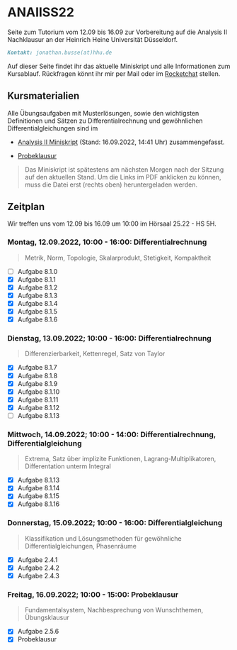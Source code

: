 # ANAIISS22
Seite zum Tutorium vom 12.09 bis 16.09 zur Vorbereitung auf die Analysis II Nachklausur an der Heinrich Heine Universität Düsseldorf.

```markdown
Kontakt: jonathan.busse(at)hhu.de
```

Auf dieser Seite findet ihr das aktuelle Miniskript und alle Informationen zum Kursablauf.
Rückfragen könnt ihr mir per Mail oder im [Rocketchat](https://rocketchat.hhu.de/invite/dxCi6C) stellen.

## Kursmaterialien
Alle Übungsaufgaben mit Musterlösungen, sowie den wichtigsten Definitionen und Sätzen zu Differentialrechnung und gewöhnlichen Differentialgleichungen sind im
- [Analysis II Miniskript](https://github.com/JoKaBus/ANAIISS22/blob/main/skript/AnalysisIIMiniskript.pdf) 
(Stand: 16.09.2022, 14:41 Uhr)
zusammengefasst.

- [Probeklausur](https://github.com/JoKaBus/ANAIISS22/blob/main/skript/probeklausur.pdf) 


> Das Miniskript ist spätestens am nächsten Morgen nach der Sitzung auf den aktuellen Stand.
> Um die Links im PDF anklicken zu können, muss die Datei erst (rechts oben) heruntergeladen werden.

## Zeitplan
Wir treffen uns vom 12.09 bis 16.09 um 10:00 im Hörsaal 25.22 - HS 5H.

### Montag, 12.09.2022, 10:00 - 16:00: Differentialrechnung
> Metrik, Norm, Topologie, Skalarprodukt, Stetigkeit, Kompaktheit

- [ ] Aufgabe 8.1.0
- [x] Aufgabe 8.1.1
- [x] Aufgabe 8.1.2
- [x] Aufgabe 8.1.3
- [x] Aufgabe 8.1.4
- [x] Aufgabe 8.1.5
- [x] Aufgabe 8.1.6

### Dienstag, 13.09.2022; 10:00 - 16:00: Differentialrechnung
> Differenzierbarkeit, Kettenregel, Satz von Taylor

- [x] Aufgabe 8.1.7
- [x] Aufgabe 8.1.8
- [x] Aufgabe 8.1.9
- [x] Aufgabe 8.1.10
- [x] Aufgabe 8.1.11
- [x] Aufgabe 8.1.12
- [ ] Aufgabe 8.1.13

### Mittwoch, 14.09.2022; 10:00 - 14:00: Differentialrechnung, Differentialgleichung
> Extrema, Satz über implizite Funktionen, Lagrang-Multiplikatoren, Differentation unterm Integral

- [x] Aufgabe 8.1.13
- [x] Aufgabe 8.1.14
- [x] Aufgabe 8.1.15
- [x] Aufgabe 8.1.16

### Donnerstag, 15.09.2022; 10:00 - 16:00: Differentialgleichung
> Klassifikation und Lösungsmethoden für gewöhnliche Differentialgleichungen, Phasenräume
- [x] Aufgabe 2.4.1
- [x] Aufgabe 2.4.2
- [x] Aufgabe 2.4.3

### Freitag, 16.09.2022; 10:00 - 15:00: Probeklausur
> Fundamentalsystem, Nachbesprechung von Wunschthemen, Übungsklausur
- [x] Aufgabe 2.5.6
- [x] Probeklausur
